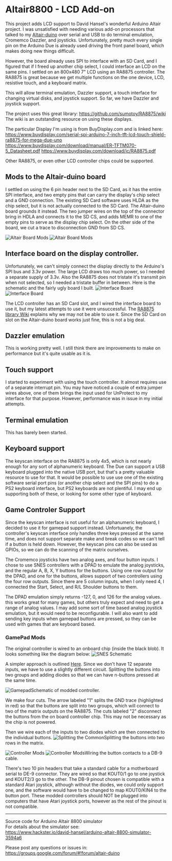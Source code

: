 # Altair8800 - LCD Add-on
This project adds LCD support to David Hansel's wonderful Arduino Altair project. I was unsatisfied with needing various add-on processors that talked to my [Altair-duino](https://www.adwaterandstir.com/altair/) over serial and USB to do terminal emulation, Cromemco Dazzler, and joysticks. Unfortunately, pretty much every single pin on the Arduino Due is already used driving the front panel board, which makes doing new things difficult.

However, the board already uses SPI to interface with an SD Card, and I figured that if I freed up another chip select, I could interface an LCD on the same pins. I settled on an 800x480 7" LCD using an RA8875 controller. The RA8875 is great because we get multiple functions on the one device, LCD, resistive touch, and a keyboard matrix.

This will allow terminal emulation, Dazzler support, a touch interface for changing virtual disks, and joystick support. So far, we have Dazzler and joystick support. 

The project uses this great library: https://github.com/sumotoy/RA8875/wiki
The wiki is an outstanding resource on using these displays.


The particular Display I'm using is from BuyDisplay.com and is linked here:
https://www.buydisplay.com/serial-spi-arduino-7-inch-tft-lcd-touch-shield-ra8875-for-mega-due-uno
https://www.buydisplay.com/download/manual/ER-TFTM070-5_Datasheet.pdf
https://www.buydisplay.com/download/ic/RA8875.pdf

Other RA8875, or even other LCD controller chips could be supported.

## Mods to the Altair-duino board
I settled on using the 6 pin header next to the SD Card, as it has the entire SPI interface, and two empty pins that can carry the display's chip select and a GND connection. The existing SD Card software uses HLDA as the chip select, but it is not actually connected to the SD Card. The Altair-duino board grounds it instead. The two jumper wires on the top of the connector bring in HDLA and connects it to the SD CS, and adds MEMR to one of the empty pins to serve as the display chip select. On the other side of the board, we cut a trace to disconnection GND from SD CS.

![Altair Board Mods](Hardware/20200607_145428.jpg)
![Altair Board Mods](Hardware/CutGNDtoSDCS.jpg)


## Interface board on the display controller.

Unfortunately, we can't simply connect the display directly to the Arduino's SPI bus and 3.3v power. The large LCD draws too much power, so I needed a separate supply of 3.3v. Also the RA8875 does not tristate it's transmit pin when not selected, so I needed a tristate buffer in between. Here is the schematic and the fairly ugly board I built.
![Interface Board](Hardware/Schematic_AltairLCD_IF_Board.png)
![Interface Board](Hardware/20200607_152418.jpg)

The LCD controller has an SD Card slot, and I wired the interface board to use it, but my latest attempts to use it were unsuccessful. The [RA8875 library Wiki](https://github.com/sumotoy/RA8875/wiki/Working-with-a-SD-card-and-troubleshooting) explains why we may not be able to use it. Since the SD Card on slot on the Altair-duino board works just fine, this is not a big deal.

## Dazzler emulation

This is working pretty well. I still think there are improvements to make on performance but it's quite usable as it is.

## Touch support

I started to experiment with using the touch controller. It almost requires use of a separate interrupt pin. You may have noticed a couple of extra jumper wires above, one of them brings the input used for UnProtect to my interface for that purpose. However, performance was in issue in my initial attempts.

## Terminal emulation

This has barely been started.

## Keyboard support

The keyscan interface on the RA8875 is only 4x5, which is not nearly enough for any sort of alphanumeric keyboard. The Due can support a USB keyboard plugged into the native USB port, but that's a pretty valuable resource to use for that. It would be possible to use use one of the existing software serial port pins (or another chip select and the SPI pins) to do a PS2 keyboard interface, but PS2 keyboards are not plentiful. I may end up supporting both of these, or looking for some other type of keyboard.

## Game Controler Support

Since the keyscan interface is not useful for an alphanumeric keyboard, I decided to use it for gamepad support instead. Unfortuanely, the controller's keyscan interface only handles three keys pressed at the same time, and does not support separate make and break codes so we can't tell if a button is held down. However, the keyscan pins can also be used as GPIOs, so we can do the scanning of the matrix ourselves.

The Cromemco joysticks have two analog axes, and four button inputs. I chose to use SNES controllers with a DPAD to emulate the analog joysticks, and the regular A, B, X, Y buttons for the buttons. Using one row output for the DPAD, and one for the buttons, allows support of two controllers using the four row outputs. Since there are 5 column inputs, when I only need 4, I connected the Start, Select, and R/L Shoulder buttons to them.

The DPAD emulation simply returns -127, 0, and 126 for the analog values. this works great for many games, but others truly expect and need to get a range of analog values. I may add some sort of time based analog joystick emulation, but it would need to be reconfigurable. I will also want to add sending key inputs when gamepad buttons are pressed, so they can be used with games that are keyboard based.

### GamePad Mods
The original controller is wired to an onboard chip (inside the black blob). It looks something like the diagram below:
![SNES Schematic](https://cdn-learn.adafruit.com/assets/assets/000/000/385/original/gaming_snes.png)

A simpler approach is outlined [Here](https://learn.adafruit.com/usb-snes-gamepad/disassemble-the-snes-controller). Since we don't have 12 separate inputs, we have to use a slightly different circuit. Splitting the buttons into two groups and adding diodes so that we can have n-buttons pressed at the same time.

![Gamepad](Hardware/Schematic_AltairLCD_Gamepad.png)Schematic of modded controller.

We make four cuts. The arrow labeled "1" splits the GND trace (highlighted in red) so that the buttons are split into two groups, which will connect to two of the matrix outputs on the RA8875. The cuts labeled "2" disconnect the buttons from the on board controller chip. This may not be necessary as the chip is not powered. 

Then we wire each of the inputs to two diodes which are then connected to the individual buttons.
![Splitting the Common](Hardware/SplitGND.jpg)Splitting the buttons into two rows in the matrix.


![Controller Mods](Hardware/20200523_224457.jpg)
![Controller Mods](Hardware/20200523_224530.jpg)Wiring the button contacts to a DB-9 cable. 

There's two 10 pin headers that take a standard cable for a motherboard serial to DE-9 connector. They are wired so that KOUT0/1 go to one joystick and KOUT2/3 go to the other. The DB-9 pinout chosen is compatible with a standard Atari joystick, although without the diodes, we could only support one, and the software would have to be changed to map KOUT0/KIN4 to the button port. These modded controllers should NOT be plugged into computers that have Atari joystick ports, however as the rest of the pinout is not compatible.

---

Source code for Arduino Altair 8800 simulator<br>
For details about the simulator see:<br>
https://www.hackster.io/david-hansel/arduino-altair-8800-simulator-3594a6

Please post any questions or issues in:
https://groups.google.com/forum/#!forum/altair-duino
